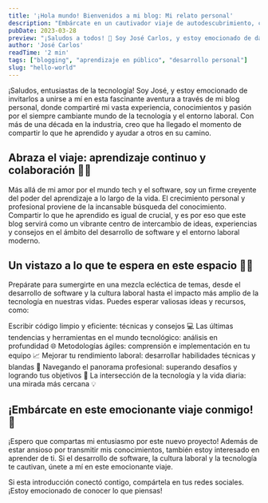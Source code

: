 ```yaml
---
title: '¡Hola mundo! Bienvenidos a mi blog: Mi relato personal'
description: "Embárcate en un cautivador viaje de autodescubrimiento, crecimiento personal y aventuras inolvidables."
pubDate: 2023-03-28
preview: "¡Saludos a todos! 👋 Soy José Carlos, y estoy emocionado de darles la bienvenida a mi blog"
author: 'José Carlos'
readTime: '2 min'
tags: ["blogging", "aprendizaje en público", "desarrollo personal"]
slug: "hello-world"
---
```


¡Saludos, entusiastas de la tecnología! Soy José, y estoy emocionado de invitarlos a unirse a mí en esta fascinante aventura a través de mi blog personal, donde compartiré mi vasta experiencia, conocimientos y pasión por el siempre cambiante mundo de la tecnología y el entorno laboral. Con más de una década en la industria, creo que ha llegado el momento de compartir lo que he aprendido y ayudar a otros en su camino.

## Abraza el viaje: aprendizaje continuo y colaboración 🌱🤝

Más allá de mi amor por el mundo tech y el software, soy un firme creyente del poder del aprendizaje a lo largo de la vida. El crecimiento personal y profesional proviene de la incansable búsqueda del conocimiento. Compartir lo que he aprendido es igual de crucial, y es por eso que este blog servirá como un vibrante centro de intercambio de ideas, experiencias y consejos en el ámbito del desarrollo de software y el entorno laboral moderno.

## Un vistazo a lo que te espera en este espacio 🌟🎁

Prepárate para sumergirte en una mezcla ecléctica de temas, desde el desarrollo de software y la cultura laboral hasta el impacto más amplio de la tecnología en nuestras vidas. Puedes esperar valiosas ideas y recursos, como:

Escribir código limpio y eficiente: técnicas y consejos 💻
Las últimas tendencias y herramientas en el mundo tecnológico: análisis en profundidad 🌐
Metodologías ágiles: comprensión e implementación en tu equipo 📈
Mejorar tu rendimiento laboral: desarrollar habilidades técnicas y blandas 🚀
Navegando el panorama profesional: superando desafíos y logrando tus objetivos 🎯
La intersección de la tecnología y la vida diaria: una mirada más cercana 💡

## ¡Embárcate en este emocionante viaje conmigo! 🌊

¡Espero que compartas mi entusiasmo por este nuevo proyecto! Además de estar ansioso por transmitir mis conocimientos, también estoy interesado en aprender de ti. Si el desarrollo de software, la cultura laboral y la tecnología te cautivan, únete a mí en este emocionante viaje.

Si esta introducción conectó contigo, compártela en tus redes sociales. ¡Estoy emocionado de conocer lo que piensas!